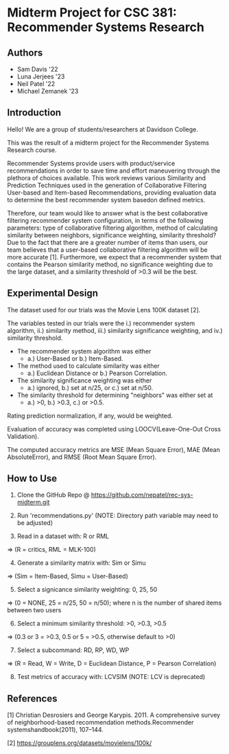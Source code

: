 # Midterm Project for CSC 381: Recommender Systems Research

## Authors
- Sam Davis '22
- Luna Jerjees '23
- Neil Patel '22
- Michael Zemanek '23

## Introduction
Hello! We are a group of students/researchers at Davidson College.

This was the result of a midterm project for the Recommender Systems Research course.

Recommender Systems provide users with product/service recommendations in order to save time and effort maneuvering through the plethora of choices available.
This work reviews various Similarity and Prediction Techniques used in the generation of Collaborative Filtering User-based and Item-based Recommendations,
providing evaluation data to determine the best recommender system basedon defined metrics.

Therefore, our team would like to answer what is the best collaborative filtering recommender system configuration, in terms of the following parameters: type of collaborative filtering algorithm, method of calculating similarity between neighbors, significance weighting, similarity threshold? Due to the fact that there are a greater number of items than users, our team believes that a user-based collaborative filtering algorithm will be more accurate [1]. Furthermore, we expect that a recommender system that contains the Pearson similarity method, no significance weighting due to the large dataset, and a similarity threshold of >0.3 will be the best.


## Experimental Design
The dataset used for our trials was the Movie Lens 100K dataset [2]. 

The variables tested in our trials were the i.) recommender system algorithm, ii.) similarity method, iii.) similarity significance weighting, and iv.) similarity threshold.

- The recommender system algorithm was either 
  - a.) User-Based or b.) Item-Based.
- The method used to calculate similarity was either 
  - a.) Euclidean Distance or b.) Pearson Correlation.
- The similarity significance weighting was either 
  - a.) ignored, b.) set at n/25, or c.) set at n/50.
- The similarity threshold for determining "neighbors" was either set at 
  - a.) >0, b.) >0.3, c.) or >0.5.
 
Rating prediction normalization, if any, would be weighted.

Evaluation of accuracy was completed using LOOCV(Leave-One-Out Cross Validation).

The computed accuracy metrics are MSE (Mean Square Error), MAE (Mean AbsoluteError), and RMSE (Root Mean Square Error).


## How to Use
1. Clone the GitHub Repo @ https://github.com/nepatel/rec-sys-midterm.git

2. Run 'recommendations.py' (NOTE: Directory path variable may need to be adjusted)

3. Read in a dataset with: R or RML 

  => (R = critics, RML = MLK-100)

4. Generate a similarity matrix with: Sim or Simu 

  => (Sim = Item-Based, Simu = User-Based)

5. Select a signicance similarity weighting: 0, 25, 50
  
  => (0 = NONE, 25 = n/25, 50 = n/50); where n is the number of shared items between two users

6. Select a minimum similarity threshold: >0, >0.3, >0.5
   
  => (0.3 or 3 = >0.3, 0.5 or 5 = >0.5, otherwise default to >0)

7. Select a subcommand: RD, RP, WD, WP 

  => (R = Read, W = Write, D = Euclidean Distance, P = Pearson Correlation)

8. Test metrics of accuracy with: LCVSIM (NOTE: LCV is deprecated)

## References
[1] Christian Desrosiers and George Karypis. 2011. A comprehensive survey of neighborhood-based recommendation methods.Recommender systemshandbook(2011), 107–144.

[2] https://grouplens.org/datasets/movielens/100k/
